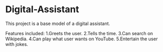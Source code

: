 # Digital-Assistant
This project is a base model of a digital assistant. 

Features included:
1.Greets the user.
2.Tells the time. 
3.Can search on Wikipedia.
4.Can play what user wants on YouTube.
5.Entertain the user with jokes.

